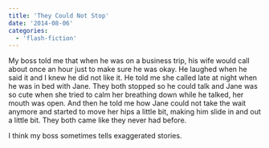 ```yaml
---
title: 'They Could Not Stop'
date: '2014-08-06'
categories:
  - 'flash-fiction'
---
```


My boss told me that when he was on a business trip, his wife would call about
once an hour just to make sure he was okay. He laughed when he said it and I
knew he did not like it. He told me she called late at night when he was in bed
with Jane. They both stopped so he could talk and Jane was so cute when she
tried to calm her breathing down while he talked, her mouth was open. And then
he told me how Jane could not take the wait anymore and started to move her hips
a little bit, making him slide in and out a little bit. They both came like they
never had before.

I think my boss sometimes tells exaggerated stories.
